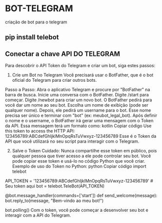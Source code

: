 # BOT-TELEGRAM
criação de bot para o telegram

## pip install telebot
## Conectar a chave API DO TELEGRAM







Para descobrir o API Token do Telegram e criar um bot, siga estes passos:

1. Crie um Bot no Telegram
Você precisará usar o BotFather, que é o bot oficial do Telegram para criar outros bots.

Passo a Passo:
Abra o aplicativo Telegram e procure por "BotFather" na barra de busca.
Inicie uma conversa com o BotFather.
Digite /start para começar.
Digite /newbot para criar um novo bot.
O BotFather pedirá para você dar um nome ao seu bot. Escolha um nome de exibição (pode ser qualquer nome).
Depois, ele pedirá um username para o bot. Esse nome precisa ser único e terminar com "bot" (ex: meubot_legal_bot).
Após definir o nome e o username, o BotFather irá gerar uma mensagem com o Token da API. Essa mensagem terá um formato como:
kotlin
Copiar código
Use this token to access the HTTP API:
123456789:ABCdefGhIjklMnOpqRsTuVwxyz-123456789
Esse é o Token da API que você utilizará no seu script para interagir com o Telegram.

2. Salve o Token
Cuidado: Nunca compartilhe esse token em público, pois qualquer pessoa que tiver acesso a ele pode controlar seu bot.
Você pode copiar esse token e usá-lo no código Python que você criar.
Exemplo de uso do Token no Python:
python
Copiar código
import telebot

API_TOKEN = '123456789:ABCdefGhIjklMnOpqRsTuVwxyz-123456789'  # Seu token aqui
bot = telebot.TeleBot(API_TOKEN)

@bot.message_handler(commands=['start'])
def send_welcome(message):
    bot.reply_to(message, "Bem-vindo ao meu bot!")

bot.polling()
Com o token, você pode começar a desenvolver seu bot e interagir com a API do Telegram.
